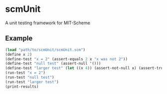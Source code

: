 # scmUnit
A unit testing framework for MIT-Scheme

## Example

```lisp
(load "path/to/scmUnit/scmUnit.scm")
(define x 2)
(define-test "x = 2" (assert-equals 2 x "x was not 2"))
(define-test "null test" (assert-null '()))
(define-test "larger test" (let ((x 4)) (assert-not-null x) (assert-true (> x 2))))
(run-test "x = 2")
(run-test "null test")
(run-test "larger test")
(print-results)
```